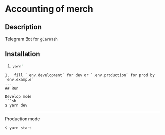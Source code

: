 # Accounting of merch

## Description

Telegram Bot for `gCarWash`

## Installation

1. ```sh
   yarn`
   ```

````
1.  fill `.env.development` for dev or `.env.production` for prod by `env.example`
---
## Run

Develop mode
```sh
$ yarn dev
````

---

Production mode

```sh
$ yarn start
```
